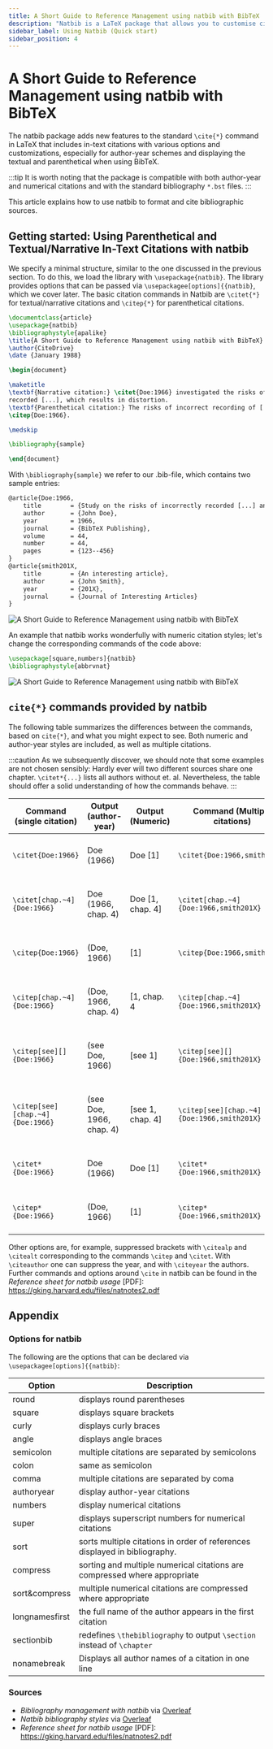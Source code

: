 ```yaml
---
title: A Short Guide to Reference Management using natbib with BibTeX
description: "Natbib is a LaTeX package that allows you to customise citations in the text around the \\CITE command. This short tutorial shows you how to manage your references with BibTeX and natbib. "
sidebar_label: Using Natbib (Quick start)
sidebar_position: 4
---
```


# A Short Guide to Reference Management using natbib with BibTeX

The natbib package adds new features to the standard `\cite{*}` command in LaTeX that includes in-text citations with various options and customizations, especially for author-year schemes and displaying the textual and parenthetical when using BibTeX.

:::tip
It is worth noting that the package is compatible with both author-year and numerical citations and with the standard bibliography `*.bst` files.
:::

This article explains how to use natbib to format and cite bibliographic sources.

## Getting started: Using Parenthetical and Textual/Narrative In-Text Citations with natbib
We specify a minimal structure, similar to the one discussed in the previous section. To do this, we load the library with `\usepackage{natbib}`. The library provides options that can be passed via `\usepackagee[options]{{natbib}`, which we cover later. The basic citation commands in Natbib are `\citet{*}` for textual/narrative citations and `\citep{*}` for parenthetical citations.


```latex
\documentclass{article}
\usepackage{natbib}
\bibliographystyle{apalike}
\title{A Short Guide to Reference Management using natbib with BibTeX}
\author{CiteDrive}
\date {January 1988}

\begin{document}

\maketitle
\textbf{Narrative citation:} \citet{Doe:1966} investigated the risks of incorrectly \\
recorded [...], which results in distortion.
\textbf{Parenthetical citation:} The risks of incorrect recording of [...] could lead to distortion
\citep{Doe:1966}.

\medskip

\bibliography{sample}

\end{document}

```
With `\bibliography{sample}` we refer to our .bib-file, which contains two sample entries:

```latex
@article{Doe:1966,
	title        = {Study on the risks of incorrectly recorded [...] and their impact on [...].},
	author       = {John Doe},
	year         = 1966,
	journal      = {BibTeX Publishing},
	volume       = 44,
	number       = 44,
	pages        = {123--456}
}
@article{smith201X,
	title        = {An interesting article},
	author       = {John Smith},
	year         = {201X},
	journal      = {Journal of Interesting Articles}
}

```

![A Short Guide to Reference Management using natbib with BibTeX](@site/static/img/tutorial/output_example_bibtex_natbib.png)

An example that natbib works wonderfully with numeric citation styles; let's change the corresponding commands of the code above:
```latex
\usepackage[square,numbers]{natbib}
\bibliographystyle{abbrvnat}
```
![A Short Guide to Reference Management using natbib with BibTeX](@site/static/img/tutorial/output_example_bibtex_natbib_numeric.png)


## `cite{*}` commands provided by natbib

The following table summarizes the differences between the commands, based on `cite{*}`, and what you might expect to see. Both numeric and author-year styles are included, as well as multiple citations.

:::caution
As we subsequently discover, we should note that some examples are not chosen sensibly: Hardly ever will two different sources share one chapter. `\citet*{...}` lists all authors without et. al.   Nevertheless, the table should offer a solid understanding of how the commands behave.
:::

| Command (single citation) | Output (author-year) | Output (Numeric) | Command (Multiple citations) | Output (author-year) | Output (Numeric) |
|---------------------------|----------------------|------------------|------------------------------|---|---|
|`\citet{Doe:1966}`|Doe (1966) |Doe [1]|`\citet{Doe:1966,smith201X}`|Doe (1966); Smith (201X)|Doe [1], Smith [2]|
|`\citet[chap.~4]{Doe:1966}`|Doe (1966, chap. 4)|Doe [1, chap. 4]|`\citet[chap.~4]{Doe:1966,smith201X}`|Doe (1966); Smith (201X, chap. 4)|Doe [1], Smith [2, chap. 4]|
|`\citep{Doe:1966}`|(Doe, 1966)|[1]|`\citep{Doe:1966,smith201X}`|(Doe, 1966; Smith, 201X)|[1, 2|
|`\citep[chap.~4]{Doe:1966}`|(Doe, 1966, chap. 4)|[1, chap. 4|`\citep[chap.~4]{Doe:1966,smith201X}`|(Doe, 1966; Smith, 201X, chap. 4)|1, 2, chap. 4]|
|`\citep[see][]{Doe:1966}`|(see Doe, 1966)|[see 1]|`\citep[see][]{Doe:1966,smith201X}`|(see Doe, 1966; Smith, 201X)|[see 1, 2]|
|`\citep[see][chap.~4]{Doe:1966}`|(see Doe, 1966, chap. 4)|[see 1, chap. 4]|`\citep[see][chap.~4]{Doe:1966,smith201X}`|(see Doe, 1966; Smith, 201X, chap. 4)|[see 1, 2, chap. 4]|
|`\citet*{Doe:1966}`|Doe (1966)|Doe [1]|`\citet*{Doe:1966,smith201X}`|Doe (1966); Smith (201X)|Doe [1], Smith [2]|
|`\citep*{Doe:1966}`|(Doe, 1966)|[1]|`\citep*{Doe:1966,smith201X}`|(Doe, 1966; Smith, 201X)|[1, 2]|

Other options are, for example, suppressed brackets with `\citealp` and `\citealt` corresponding to the commands `\citep` and `\citet`. With `\citeauthor` one can suppress the year, and with `\citeyear` the authors. Further commands and options around `\cite` in natbib can be found in the *Reference sheet for natbib usage* [PDF]: https://gking.harvard.edu/files/natnotes2.pdf  

## Appendix
### Options for natbib
The following are the options that can be declared via `\usepackagee[options]{{natbib}`:

| Option | Description |
|----------------------|----------|
|round|displays round parentheses|
|square|displays square brackets|
|curly|displays curly braces|
|angle|displays angle braces|
|semicolon|multiple citations are separated by semicolons|
|colon|same as semicolon|
|comma|multiple citations are separated by coma|
|authoryear|display author-year citations|
|numbers|display numerical citations|
|super|displays superscript numbers for numerical citations|
|sort|sorts multiple citations in order of references displayed in bibliography. |
|compress|sorting and multiple numerical citations are compressed where appropriate|
|sort&compress|multiple numerical citations are compressed where appropriate|
|longnamesfirst|the full name of the author appears in the first citation|
|sectionbib|redefines `\thebibliography` to output `\section` instead of `\chapter`|
|nonamebreak|Displays all author names of a citation in one line|


### Sources

* *Bibliography management with natbib* via [Overleaf](https://www.overleaf.com/learn/latex/Bibliography_management_with_natbib)
* *Natbib bibliography styles* via [Overleaf](https://www.overleaf.com/learn/latex/Natbib_bibliography_styles)
* *Reference sheet for natbib usage* [PDF]: https://gking.harvard.edu/files/natnotes2.pdf

